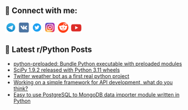 ## 🔎 Connect with me:
[<img src="https://github.com/bullbesh/bullbesh/blob/main/images/Telegram.png" width="32" height="32" />](https://t.me/bullbesh)
[<img src="https://github.com/bullbesh/bullbesh/blob/main/images/VK.png" width="32" height="32" />](https://vk.com/bullbesh)
[<img src="https://github.com/bullbesh/bullbesh/blob/main/images/Twitter.png" width="32" height="32" />](https://twitter.com/bullbesh1)
[<img src="https://github.com/bullbesh/bullbesh/blob/main/images/Instagram.png" width="32" height="32" />](https://www.instagram.com/bullbesh)
[<img src="https://github.com/bullbesh/bullbesh/blob/main/images/Reddit.png" width="32" height="32" />](https://www.reddit.com/user/bullbesh)
[<img src="https://github.com/bullbesh/bullbesh/blob/main/images/YouTube.png" width="32" height="32" />](https://www.youtube.com/channel/UCtfjRs6uzgq5mfm8S06WTcg)

## 📕 Latest r/Python Posts
<!-- BLOG-POST-LIST:START -->
- [python-preloaded: Bundle Python executable with preloaded modules](https://www.reddit.com/r/Python/comments/xzbonx/pythonpreloaded_bundle_python_executable_with/)
- [SciPy 1.9.2 released with Python 3.11 wheels](https://www.reddit.com/r/Python/comments/xzbejb/scipy_192_released_with_python_311_wheels/)
- [Twitter weather bot as a first real python project](https://www.reddit.com/r/Python/comments/xzb7fb/twitter_weather_bot_as_a_first_real_python_project/)
- [Working on a simple framework for API development, what do you think?](https://www.reddit.com/r/Python/comments/xz96be/working_on_a_simple_framework_for_api_development/)
- [Easy to use PostgreSQL to MongoDB data importer module written in Python](https://www.reddit.com/r/Python/comments/xz8mxj/easy_to_use_postgresql_to_mongodb_data_importer/)
<!-- BLOG-POST-LIST:END -->
